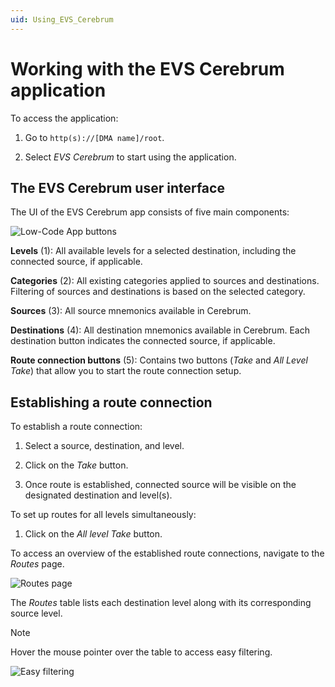 ```yaml
---
uid: Using_EVS_Cerebrum
---
```


# Working with the EVS Cerebrum application

To access the application:

1. Go to `http(s)://[DMA name]/root`.

1. Select *EVS Cerebrum* to start using the application.

## The EVS Cerebrum user interface

The UI of the EVS Cerebrum app consists of five main components:

![Low-Code App buttons](~/user-guide/images/EVS_Cerebrum_UI.png)

**Levels** (1): All available levels for a selected destination, including the connected source, if applicable.

**Categories** (2): All existing categories applied to sources and destinations. Filtering of sources and destinations is based on the selected category.

**Sources** (3): All source mnemonics available in Cerebrum.

**Destinations** (4): All destination mnemonics available in Cerebrum. Each destination button indicates the connected source, if applicable.

**Route connection buttons** (5): Contains two buttons (*Take* and *All Level Take*) that allow you to start the route connection setup.

## Establishing a route connection

To establish a route connection:

1. Select a source, destination, and level.

1. Click on the *Take* button.

1. Once route is established, connected source will be visible on the designated destination and level(s).

<!--Add step-by-step instructions -->

To set up routes for all levels simultaneously:

1. Click on the *All level Take* button.

<!--Add step-by-step instructions -->

To access an overview of the established route connections, navigate to the *Routes* page.

![*Routes* page](~/user-guide/images/Routes_page.png)

The *Routes* table lists each destination level along with its corresponding source level.

> [!NOTE]
> Hover the mouse pointer over the table to access easy filtering.
>
> ![Easy filtering](~/user-guide/images/Easy_Filtering.png)
